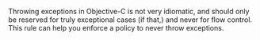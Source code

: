 Throwing exceptions in Objective-C is not very idiomatic, and should only be reserved for truly exceptional cases (if that,) and never for flow control. This rule can help you enforce a policy to never throw exceptions.
